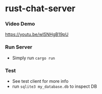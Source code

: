 # rust-chat-server

### Video Demo
https://youtu.be/wlSNHgB19pU

### Run Server
- Simply run `cargo run`

### Test
- See test client for more info
- run `sqlite3 my_database.db` to inspect DB
